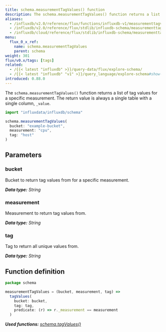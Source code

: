 ```yaml
---
title: schema.measurementTagValues() function
description: The schema.measurementTagValues() function returns a list of tag values for a specific measurement.
aliases:
  - /influxdb/v2.0/reference/flux/functions/influxdb-v1/measurementtagvalues/
  - /influxdb/v2.0/reference/flux/stdlib/influxdb-schema/measurementtagvalues/
  - /influxdb/cloud/reference/flux/stdlib/influxdb-schema/measurementtagvalues/
menu:
  flux_0_x_ref:
    name: schema.measurementTagValues
    parent: schema
weight: 301
flux/v0.x/tags: [tags]
related:
  - /{{< latest "influxdb" >}}/query-data/flux/explore-schema/
  - /{{< latest "influxdb" "v1" >}}/query_language/explore-schema#show-tag-values, SHOW TAG VALUES in InfluxQL
introduced: 0.88.0
---
```


The `schema.measurementTagValues()` function returns a list of tag values for a specific measurement.
The return value is always a single table with a single column, `_value`.



```js
import "influxdata/influxdb/schema"

schema.measurementTagValues(
  bucket: "example-bucket",
  measurement: "cpu",
  tag: "host"
)
```

## Parameters

### bucket
Bucket to return tag values from for a specific measurement.

_**Data type:** String_

### measurement
Measurement to return tag values from.

_**Data type:** String_

### tag
Tag to return all unique values from.

_**Data type:** String_


## Function definition
```js
package schema

measurementTagValues = (bucket, measurement, tag) =>
  tagValues(
    bucket: bucket,
    tag: tag,
    predicate: (r) => r._measurement == measurement
  )
```

_**Used functions:**
[schema.tagValues()](/influxdb/v2.0/reference/flux/stdlib/influxdb-schema/tagvalues)_
